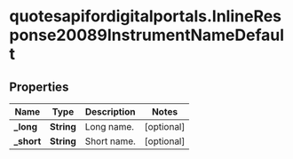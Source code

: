 # quotesapifordigitalportals.InlineResponse20089InstrumentNameDefault

## Properties

Name | Type | Description | Notes
------------ | ------------- | ------------- | -------------
**_long** | **String** | Long name. | [optional] 
**_short** | **String** | Short name. | [optional] 


